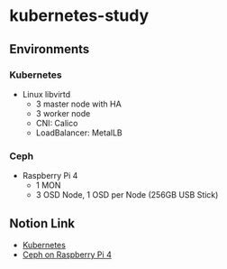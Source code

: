 # kubernetes-study

## Environments

### Kubernetes

- Linux libvirtd
  - 3 master node with HA
  - 3 worker node
  - CNI: Calico
  - LoadBalancer: MetalLB

### Ceph

- Raspberry Pi 4
  - 1 MON
  - 3 OSD Node, 1 OSD per Node (256GB USB Stick)

## Notion Link

- [Kubernetes](https://www.notion.so/sungup/Kubernetes-132f7bedb7c045c3b4ae8a16bbe38f06)
- [Ceph on Raspberry Pi 4](https://www.notion.so/sungup/Ceph-on-Raspberry-Pi-4-af69c0bd707e4351a7fd1da1bdd6b943)
